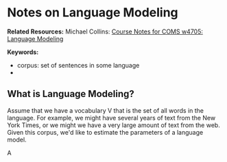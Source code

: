 # Notes on Language Modeling
**Related Resources:**
Michael Collins: [Course Notes for COMS w4705: Language Modeling](http://www.cs.columbia.edu/~mcollins/courses/nlp2011/notes/lm.pdf)

**Keywords:**
- corpus: set of sentences in some language
- 

## What is Language Modeling?
Assume that we have a vocabulary V that is the set of all words in the language. For example, we might have several years of text from the New York Times, or we might we have a very large amount of text from the web. Given this corpus, we'd like to estimate the parameters of a language model. 

A

<!--stackedit_data:
eyJoaXN0b3J5IjpbMTc3Nzg3NTMyMSwtMTQ4MDg1ODk4NiwtMj
YxMDYyNDddfQ==
-->